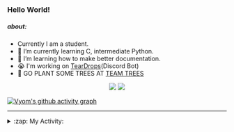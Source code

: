 ### Hello World!

##### about:
- Currently I am a student.
- 🌱 I’m currently learning C, intermediate Python.
- 🌱 I’m learning how to make better documentation.
- 😭 I'm working on [TearDrops](https://github.com/Vyvy-vi/TearDrops)(Discord Bot)
- 🌱 GO PLANT SOME TREES AT [TEAM TREES](https://teamtrees.org/)

<p align="center">
  <a href="https://twitter.com/Vyvy_viM"><img target="_blank" src="https://img.shields.io/badge/twitter%20@Vyvy_viM-0D95E8?style=for-the-badge&logo=twitter&logoColor=white"/></a> 
  <a href="https://vyvy-vi.github.io/portfolio"><img target="_blank" src="https://img.shields.io/badge/-I%27m_craving_for_open_source-green?style=for-the-badge&logo=github&logoColor=black"/></a> 
</p>

[![Vyom's github activity graph](https://activity-graph.herokuapp.com/graph?username=Vyvy-vi)](https://github.com/ashutosh00710/github-readme-activity-graph)

---
<details>
  <summary>:zap: My Activity:</summary>
  
<!--START_SECTION:waka-->
**I'm a Night 🦉** 

```text
🌞 Morning    27 commits     █░░░░░░░░░░░░░░░░░░░░░░░░   4.7% 
🌆 Daytime    158 commits    ██████░░░░░░░░░░░░░░░░░░░   27.48% 
🌃 Evening    242 commits    ██████████░░░░░░░░░░░░░░░   42.09% 
🌙 Night      148 commits    ██████░░░░░░░░░░░░░░░░░░░   25.74%

```
📅 **I'm Most Productive on Thursday** 

```text
Monday       88 commits     ███░░░░░░░░░░░░░░░░░░░░░░   15.3% 
Tuesday      93 commits     ████░░░░░░░░░░░░░░░░░░░░░   16.17% 
Wednesday    80 commits     ███░░░░░░░░░░░░░░░░░░░░░░   13.91% 
Thursday     114 commits    █████░░░░░░░░░░░░░░░░░░░░   19.83% 
Friday       34 commits     █░░░░░░░░░░░░░░░░░░░░░░░░   5.91% 
Saturday     77 commits     ███░░░░░░░░░░░░░░░░░░░░░░   13.39% 
Sunday       89 commits     ███░░░░░░░░░░░░░░░░░░░░░░   15.48%

```


📊 **This Week I Spent My Time On** 

```text
🔥 Editors: 
Vim                      4 hrs 43 mins       █████████████████████████   100.0%

🐱‍💻 Projects: 
Praise-Bot-Discord       2 hrs 8 mins        ███████████░░░░░░░░░░░░░░   45.21% 
TEC-Discord-Oauth2       1 hr 17 mins        ██████░░░░░░░░░░░░░░░░░░░   27.39% 
TEC-Discord-Automation   1 hr 10 mins        ██████░░░░░░░░░░░░░░░░░░░   24.9% 
another-discord-bot      3 mins              ░░░░░░░░░░░░░░░░░░░░░░░░░   1.33% 
Unknown Project          3 mins              ░░░░░░░░░░░░░░░░░░░░░░░░░   1.17%

```


 Last Updated on 27/06/2021
<!--END_SECTION:waka-->
</details>
